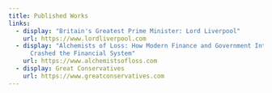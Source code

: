 ```yaml
---
title: Published Works
links:
  - display: "Britain's Greatest Prime Minister: Lord Liverpool"
    url: https://www.lordliverpool.com
  - display: "Alchemists of Loss: How Modern Finance and Government Intervention
      Crashed the Financial System"
    url: https://www.alchemistsofloss.com
  - display: Great Conservatives
    url: https://www.greatconservatives.com
---
```

